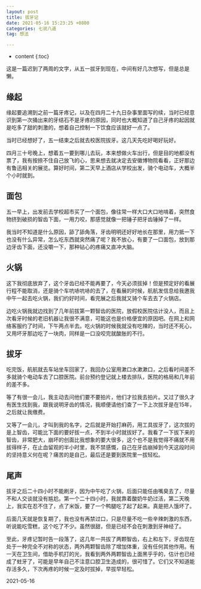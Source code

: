 ```yaml
---
layout: post
title: 拔牙记
date: 2021-05-16 15:23:25 +0800
categories: 七说八道
tag: 想法

---
```


* content
{:toc}




这是一篇迟到了两周的文字，从五一拔牙到现在，中间有好几次想写，但是总是懒。

## 缘起

缘起要追溯到之前一篇牙疼记，以及在四月二十九日杂事里面写的续，当时已经意识到第一次捅出来的牙结石不是牙疼的原因，同时也大概知道了自己牙疼的起因就是吃多了甜的刺激的，想着自己控制一下饮食应该就好一点了。

当时已经想好了，五一结束之后就去校医院拔牙。这几天先吃好喝好玩好。

四月三十号晚上，想着五一要到哪儿去玩，本来想做火车出行，但是目的地都没有票了，我有按捺不住自己放飞的心，思来想去就决定去安徽博物院看看，正好那边有鲁迅相关的展览。算好时间，第二天早上酒店从学校出发，骑个电动车，大概半个小时就到。

## 面包

五一早上，出发前去学校超市买了一个面包，像往常一样大口大口地啃着，突然食物挤到破损的智齿下面，一用力咬，那感觉就像一把锤子把牙齿锤掉了一样。

我当时不知道是什么原因，舔了舔角落，牙齿明明还好好地长在那里，用力抵一下也没有什么异常，怎么吃东西就突然痛了呢？我不放心，有要了一口面包，放到那边牙齿下面，还没嚼一下，那种钻心的疼痛又直冲大脑。

## 火锅

这下我彻底放弃了，这个牙齿已经不能再要了，今天必须拔掉！但是预定好的看展行程不能取消，还是骑个车吭哧吭哧的去了，在看展的时候，航航发信息给我邀我中午一起去吃火锅，我们约好时间，看完展之后我就又骑个车去去了火锅店。

边吃火锅我就边找到了几年前拔第一颗智齿的医院，放假校医院估计没人，而且上次看牙时候的老旧机器让我很不满意，可能这也是价格便宜的原因吧。在网上和网络客服约了时间，下午两点半去。吃火锅的时候我就没有吃辣的，当时还不死心，又用坏牙那边吃了一块肉，同样是一口没咬完就酸胀的不行。

## 拔牙

吃完饭，航航就去车站坐车回家了，我回办公室用漱口水漱漱口，之后看时间差不多就骑个电动车去了口腔医院。前台预约登记就上楼去排队，医院的格局和几年前的差不多。

等了有很一会儿，我主动去问他们要不要拍片，他们才拉我去拍片。又过了很久才有医生找到我，跟我说明牙齿的情况，我顺便请他们查了一下上次拔牙是在15年，之后就让我缴费。

又等了一会儿，才叫到我的名字，之后就是开始打麻药，用工具拔牙了，这次拔的是上智齿，可能比下面的要好拔一点，不到半小时就拔好了。我看了一下拔下来的智齿，非常肥大，崩坏的创面比我想象的要大很多，这个也不是我觉得不痛就不用拔得样子，在止血留观的半小时里，我不禁感慨，自己在牙齿崩掉到今天这段时间的坚持意义何在呢？痛苦的是自己，最后还是要到医院里一拔轻松。

## 尾声

拔牙之后二十四小时不能刷牙，因为中午吃了火锅，后面只能任由嘴臭去了，尽量不和人交谈就没有尴尬。第一个二十四小时，我就靠着酸奶牛奶过活，第二天晚上，我实在忍不住了，点了米饭，要了一个鸭腿吃了起了起来。真是把人饿坏了。

后面几天就是恢复期了，我也没有再禁过口，只是尽量不吃一些辛辣刺激的东西，听说能吃雪糕，这个吃了不少。虽然很甜，但是已经不会在刺激到牙神经了。

至此，牙疼记暂时告一段落了，这几年一共拔了两颗智齿，右上和左下，牙齿现在处于一种完全不对称的状态，两外两颗智齿除了增加体重，没有任何其他作用。有一天在卫生间，借助手机打的光，我看到两外两颗智齿上面黑乎乎的，估计也已经成了蛀牙了，可能是早年自己不注意口腔卫生造成的，很可惜了。它们又不知道能存活多久，下次再疼的时候一定及时拔掉，早拔早轻松。

2021-05-16
